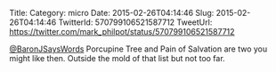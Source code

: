 Title: 
Category: micro
Date: 2015-02-26T04:14:46
Slug: 2015-02-26T04:14:46
TwitterId: 570799106521587712
TweetUrl: https://twitter.com/mark_philpot/status/570799106521587712

[@BaronJSaysWords](https://twitter.com/BaronJSaysWords) Porcupine Tree and Pain of Salvation are two you might like then.  Outside the mold of that list but not too far.